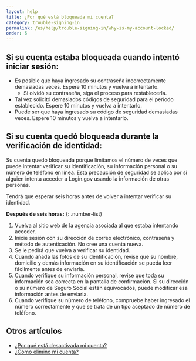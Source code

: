 ```yaml
---
layout: help
title: ¿Por qué está bloqueada mi cuenta?
category: trouble-signing-in
permalink: /es/help/trouble-signing-in/why-is-my-account-locked/
order: 5
---
```


## Si su cuenta estaba bloqueada cuando intentó iniciar sesión:

* Es posible que haya ingresado su contraseña incorrectamente demasiadas veces. Espere 10 minutos y vuelva a intentarlo.
  * Si olvidó su contraseña, siga el proceso para restablecerla.
* Tal vez solicitó demasiados códigos de seguridad para el período establecido. Espere 10 minutos y vuelva a intentarlo.
* Puede ser que haya ingresado su código de seguridad demasiadas veces. Espere 10 minutos y vuelva a intentarlo.

## Si su cuenta quedó bloqueada durante la verificación de identidad:

Su cuenta quedó bloqueada porque limitamos el número de veces que puede intentar verificar su identificación, su información personal o su número de teléfono en línea. Esta precaución de seguridad se aplica por si alguien intenta acceder a Login.gov usando la información de otras personas.

Tendrá que esperar seis horas antes de volver a intentar verificar su identidad.

**Después de seis horas:**
{: .number-list}

1. Vuelva al sitio web de la agencia asociada al que estaba intentando acceder.
1. Inicie sesión con su dirección de correo electrónico, contraseña y método de autenticación. No cree una cuenta nueva.
1. Se le pedirá que vuelva a verificar su identidad.
1. Cuando añada las fotos de su identificación, revise que su nombre, domicilio y demás información en su identificación se pueda leer fácilmente antes de enviarla.
1. Cuando verifique su información personal, revise que toda su información sea correcta en la pantalla de confirmación. Si su dirección o su número de Seguro Social están equivocados, puede modificar esa información antes de enviarla.
1. Cuando verifique su número de teléfono, compruebe haber ingresado el número correctamente y que se trata de un tipo aceptado de número de teléfono.

## Otros artículos

* [¿Por qué está desactivada mi cuenta?](#)
* [¿Cómo elimino mi cuenta?](#)